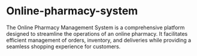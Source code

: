 # Online-pharmacy-system
The Online Pharmacy Management System is a comprehensive platform designed to streamline the operations of an online pharmacy. It facilitates efficient management of orders, inventory, and deliveries while providing a seamless shopping experience for customers.
